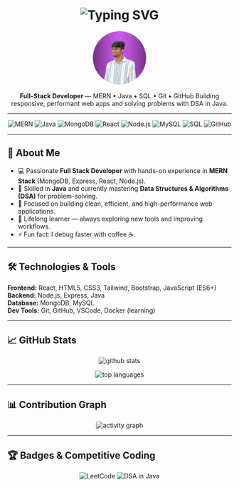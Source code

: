 <!-- HERO / HEADER -->
<h1 align="center">
  <img src="https://readme-typing-svg.herokuapp.com?font=Fira+Code&weight=600&size=30&pause=1000&color=4DB33D&center=true&vCenter=true&width=435&lines=Hi+%F0%9F%91%8B%2C+I'm+Sathish+(Vsathish2002);Full+Stack+Developer;MERN+%7C+Java+%7C+SQL;Passionate+about+Clean+Code" alt="Typing SVG" />
</h1>

<p align="center">
  <img src="sathish-1.png" alt="profile" width="120" style="border-radius:50%" />
</p>

<p align="center">
  <strong>Full-Stack Developer</strong> — MERN • Java • SQL • Git • GitHub  
  Building responsive, performant web apps and solving problems with DSA in Java.
</p>

---

<!-- BADGES -->
<p align="center">
  <img alt="MERN" src="https://img.shields.io/badge/MERN-Stack-4DB33D?style=flat&logo=mern" />
  <img alt="Java" src="https://img.shields.io/badge/Java-ED8B00?style=flat&logo=java&logoColor=white" />
  <img alt="MongoDB" src="https://img.shields.io/badge/MongoDB-47A248?style=flat&logo=mongodb&logoColor=white" />
  <img alt="React" src="https://img.shields.io/badge/React-61DAFB?style=flat&logo=react&logoColor=black" />
  <img alt="Node.js" src="https://img.shields.io/badge/Node.js-339933?style=flat&logo=node.js&logoColor=white" />
  <img alt="MySQL" src="https://img.shields.io/badge/MySQL-4479A1?style=flat&logo=mysql&logoColor=white" />
  <img alt="SQL" src="https://img.shields.io/badge/SQL-003B57?style=flat&logo=sqlite&logoColor=white" />
  <img alt="GitHub" src="https://img.shields.io/badge/GitHub-181717?style=flat&logo=github&logoColor=white" />
</p>

---

## 📌 About Me
- 💻 Passionate **Full Stack Developer** with hands-on experience in **MERN Stack** (MongoDB, Express, React, Node.js).
- 🔹 Skilled in **Java** and currently mastering **Data Structures & Algorithms (DSA)** for problem-solving.
- 🚀 Focused on building clean, efficient, and high-performance web applications.
- 🌱 Lifelong learner — always exploring new tools and improving workflows.
- ⚡ Fun fact: I debug faster with coffee ☕.

---

## 🛠️ Technologies & Tools
**Frontend:** React, HTML5, CSS3, Tailwind, Bootstrap, JavaScript (ES6+)  
**Backend:** Node.js, Express, Java  
**Database:** MongoDB, MySQL  
**Dev Tools:** Git, GitHub, VSCode, Docker (learning)  

---

## 📈 GitHub Stats
<p align="center">
  <img src="https://github-readme-stats.vercel.app/api?username=Vsathish2002&show_icons=true&theme=radical" alt="github stats" />
</p>
<p align="center">
  <img src="https://github-readme-stats.vercel.app/api/top-langs/?username=Vsathish2002&layout=compact&theme=radical" alt="top languages" />
</p>

---

## 📊 Contribution Graph
<p align="center">
  <img src="https://github-readme-activity-graph.vercel.app/graph?username=Vsathish2002&theme=react-dark" alt="activity graph" />
</p>

---

## 🏆 Badges & Competitive Coding
<p align="center">
  <img src="https://img.shields.io/badge/LeetCode-Profile-orange?style=for-the-badge&logo=leetcode" alt="LeetCode" />
  <img src="https://img.shields.io/badge/DSA-Java-blue?style=for-the-badge&logo=java" alt="DSA in Java" />
</p>
